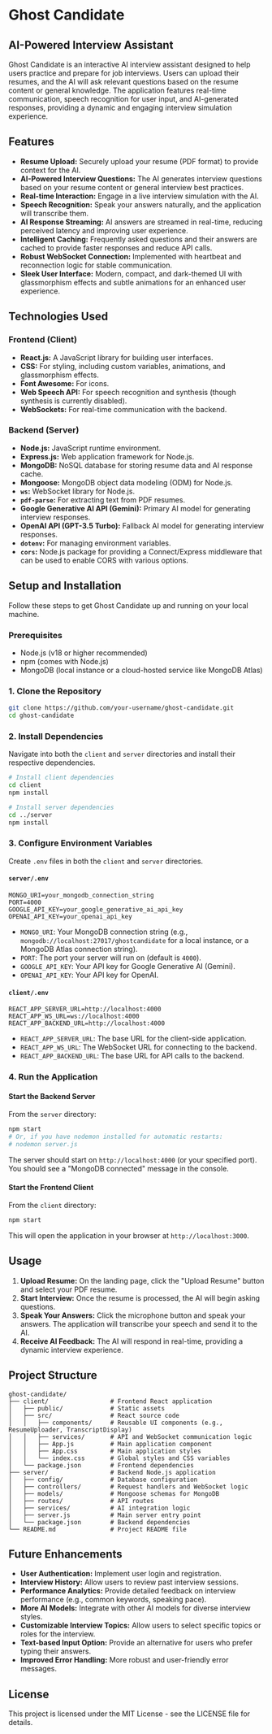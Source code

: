 # Ghost Candidate

## AI-Powered Interview Assistant

Ghost Candidate is an interactive AI interview assistant designed to help users practice and prepare for job interviews. Users can upload their resumes, and the AI will ask relevant questions based on the resume content or general knowledge. The application features real-time communication, speech recognition for user input, and AI-generated responses, providing a dynamic and engaging interview simulation experience.

## Features

*   **Resume Upload:** Securely upload your resume (PDF format) to provide context for the AI.
*   **AI-Powered Interview Questions:** The AI generates interview questions based on your resume content or general interview best practices.
*   **Real-time Interaction:** Engage in a live interview simulation with the AI.
*   **Speech Recognition:** Speak your answers naturally, and the application will transcribe them.
*   **AI Response Streaming:** AI answers are streamed in real-time, reducing perceived latency and improving user experience.
*   **Intelligent Caching:** Frequently asked questions and their answers are cached to provide faster responses and reduce API calls.
*   **Robust WebSocket Connection:** Implemented with heartbeat and reconnection logic for stable communication.
*   **Sleek User Interface:** Modern, compact, and dark-themed UI with glassmorphism effects and subtle animations for an enhanced user experience.

## Technologies Used

### Frontend (Client)

*   **React.js:** A JavaScript library for building user interfaces.
*   **CSS:** For styling, including custom variables, animations, and glassmorphism effects.
*   **Font Awesome:** For icons.
*   **Web Speech API:** For speech recognition and synthesis (though synthesis is currently disabled).
*   **WebSockets:** For real-time communication with the backend.

### Backend (Server)

*   **Node.js:** JavaScript runtime environment.
*   **Express.js:** Web application framework for Node.js.
*   **MongoDB:** NoSQL database for storing resume data and AI response cache.
*   **Mongoose:** MongoDB object data modeling (ODM) for Node.js.
*   **`ws`:** WebSocket library for Node.js.
*   **`pdf-parse`:** For extracting text from PDF resumes.
*   **Google Generative AI API (Gemini):** Primary AI model for generating interview responses.
*   **OpenAI API (GPT-3.5 Turbo):** Fallback AI model for generating interview responses.
*   **`dotenv`:** For managing environment variables.
*   **`cors`:** Node.js package for providing a Connect/Express middleware that can be used to enable CORS with various options.

## Setup and Installation

Follow these steps to get Ghost Candidate up and running on your local machine.

### Prerequisites

*   Node.js (v18 or higher recommended)
*   npm (comes with Node.js)
*   MongoDB (local instance or a cloud-hosted service like MongoDB Atlas)

### 1. Clone the Repository

```bash
git clone https://github.com/your-username/ghost-candidate.git
cd ghost-candidate
```

### 2. Install Dependencies

Navigate into both the `client` and `server` directories and install their respective dependencies.

```bash
# Install client dependencies
cd client
npm install

# Install server dependencies
cd ../server
npm install
```

### 3. Configure Environment Variables

Create `.env` files in both the `client` and `server` directories.

#### `server/.env`

```
MONGO_URI=your_mongodb_connection_string
PORT=4000
GOOGLE_API_KEY=your_google_generative_ai_api_key
OPENAI_API_KEY=your_openai_api_key
```

*   `MONGO_URI`: Your MongoDB connection string (e.g., `mongodb://localhost:27017/ghostcandidate` for a local instance, or a MongoDB Atlas connection string).
*   `PORT`: The port your server will run on (default is `4000`).
*   `GOOGLE_API_KEY`: Your API key for Google Generative AI (Gemini).
*   `OPENAI_API_KEY`: Your API key for OpenAI.

#### `client/.env`

```
REACT_APP_SERVER_URL=http://localhost:4000
REACT_APP_WS_URL=ws://localhost:4000
REACT_APP_BACKEND_URL=http://localhost:4000
```

*   `REACT_APP_SERVER_URL`: The base URL for the client-side application.
*   `REACT_APP_WS_URL`: The WebSocket URL for connecting to the backend.
*   `REACT_APP_BACKEND_URL`: The base URL for API calls to the backend.

### 4. Run the Application

#### Start the Backend Server

From the `server` directory:

```bash
npm start
# Or, if you have nodemon installed for automatic restarts:
# nodemon server.js
```

The server should start on `http://localhost:4000` (or your specified port). You should see a "MongoDB connected" message in the console.

#### Start the Frontend Client

From the `client` directory:

```bash
npm start
```

This will open the application in your browser at `http://localhost:3000`.

## Usage

1.  **Upload Resume:** On the landing page, click the "Upload Resume" button and select your PDF resume.
2.  **Start Interview:** Once the resume is processed, the AI will begin asking questions.
3.  **Speak Your Answers:** Click the microphone button and speak your answers. The application will transcribe your speech and send it to the AI.
4.  **Receive AI Feedback:** The AI will respond in real-time, providing a dynamic interview experience.

## Project Structure

```
ghost-candidate/
├── client/                 # Frontend React application
│   ├── public/             # Static assets
│   ├── src/                # React source code
│   │   ├── components/     # Reusable UI components (e.g., ResumeUploader, TranscriptDisplay)
│   │   ├── services/       # API and WebSocket communication logic
│   │   ├── App.js          # Main application component
│   │   ├── App.css         # Main application styles
│   │   └── index.css       # Global styles and CSS variables
│   └── package.json        # Frontend dependencies
├── server/                 # Backend Node.js application
│   ├── config/             # Database configuration
│   ├── controllers/        # Request handlers and WebSocket logic
│   ├── models/             # Mongoose schemas for MongoDB
│   ├── routes/             # API routes
│   ├── services/           # AI integration logic
│   ├── server.js           # Main server entry point
│   └── package.json        # Backend dependencies
└── README.md               # Project README file
```

## Future Enhancements

*   **User Authentication:** Implement user login and registration.
*   **Interview History:** Allow users to review past interview sessions.
*   **Performance Analytics:** Provide detailed feedback on interview performance (e.g., common keywords, speaking pace).
*   **More AI Models:** Integrate with other AI models for diverse interview styles.
*   **Customizable Interview Topics:** Allow users to select specific topics or roles for the interview.
*   **Text-based Input Option:** Provide an alternative for users who prefer typing their answers.
*   **Improved Error Handling:** More robust and user-friendly error messages.

## License

This project is licensed under the MIT License - see the LICENSE file for details.
